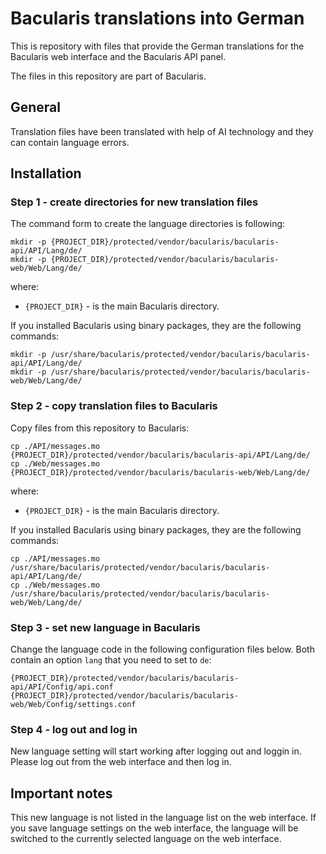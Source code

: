# Bacularis translations into German

This is repository with files that provide the German translations
for the Bacularis web interface and the Bacularis API panel.

The files in this repository are part of Bacularis.

## General

Translation files have been translated with help of AI technology and they can
contain language errors.

## Installation

### Step 1 - create directories for new translation files

The command form to create the language directories is following:

```
mkdir -p {PROJECT_DIR}/protected/vendor/bacularis/bacularis-api/API/Lang/de/
mkdir -p {PROJECT_DIR}/protected/vendor/bacularis/bacularis-web/Web/Lang/de/
```

where:

 * ``{PROJECT_DIR}`` - is the main Bacularis directory.

If you installed Bacularis using binary packages, they are the following commands:

```
mkdir -p /usr/share/bacularis/protected/vendor/bacularis/bacularis-api/API/Lang/de/
mkdir -p /usr/share/bacularis/protected/vendor/bacularis/bacularis-web/Web/Lang/de/
```

### Step 2 - copy translation files to Bacularis

Copy files from this repository to Bacularis:

```
cp ./API/messages.mo {PROJECT_DIR}/protected/vendor/bacularis/bacularis-api/API/Lang/de/
cp ./Web/messages.mo {PROJECT_DIR}/protected/vendor/bacularis/bacularis-web/Web/Lang/de/
```

where:

 * ``{PROJECT_DIR}`` - is the main Bacularis directory.

If you installed Bacularis using binary packages, they are the following commands:

```
cp ./API/messages.mo /usr/share/bacularis/protected/vendor/bacularis/bacularis-api/API/Lang/de/
cp ./Web/messages.mo /usr/share/bacularis/protected/vendor/bacularis/bacularis-web/Web/Lang/de/
```

### Step 3 - set new language in Bacularis

Change the language code in the following configuration files below. Both contain
an option ``lang`` that you need to set to ``de``:

```
{PROJECT_DIR}/protected/vendor/bacularis/bacularis-api/API/Config/api.conf
{PROJECT_DIR}/protected/vendor/bacularis/bacularis-web/Web/Config/settings.conf
```

### Step 4 - log out and log in

New language setting will start working after logging out and loggin in. Please log out
from the web interface and then log in.

## Important notes

This new language is not listed in the language list on the web interface. If you save
language settings on the web interface, the language will be switched to the currently
selected language on the web interface.
